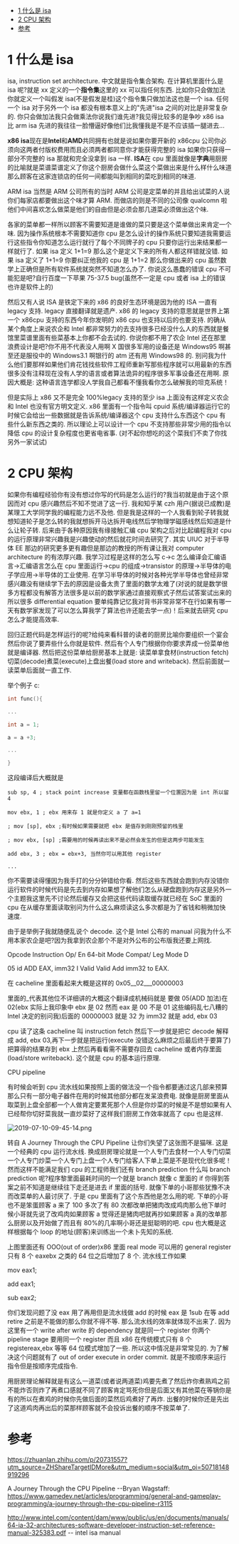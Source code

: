 
<!-- @import "[TOC]" {cmd="toc" depthFrom=1 depthTo=6 orderedList=false} -->

<!-- code_chunk_output -->

- [1 什么是 isa](#1-什么是-isa)
- [2 CPU 架构](#2-cpu-架构)
- [参考](#参考)

<!-- /code_chunk_output -->

# 1 什么是 isa

isa, instruction set architecture. 中文就是指令集合架构. 在计算机里面什么是 isa 呢?就是 xx 定义的一个**指令集**这里的 xx 可以指任何东西. 比如你只会做加法你就定义一个叫假发 isa(不是假发是桂)这个指令集只做加法这也是一个 isa. 任何一个 isa 对于另外一个 isa 都没有根本意义上的"先进"isa 之间的对比是非常复杂的. 你只会做加法我只会做乘法你说我们谁先进?我见得比较多的是争吵 x86 isa 比 arm isa 先进的我往往一脸懵逼好像他们比我懂我是不是不应该插一腿进去...

**x86 isa**现在是**Intel**和**AMD**共同拥有也就是说如果你要开新的 x86cpu 公司你必须向这两者付版权费用而且必须两者都同意你才能获得完整的 isa 如果你只获得一部分不完整的 isa 那就和完全没拿到 isa 一样. **ISA**在 cpu 里面就像是**字典**用厨房的比喻就是菜谱菜谱定义了你这个厨房会做什么菜这个菜做出来是什么样什么味道那么顾客在这家连锁店的任何一间都能叫到相同的菜吃到相同的味道.

ARM isa 当然是 ARM 公司所有的当时 ARM 公司是定菜单的并且给出试菜的人说你们每家店都要做出这个味才算 ARM. 而做店的则是不同的公司像 qualcomn 啦他们中间喜欢怎么做菜是他们的自由但是必须会那几道菜必须做出这个味.

各家的菜单都一样所以顾客不需要知道是谁做的菜只要是这个菜单做出来肯定一个味. 因为操作系统根本不需要知道你 cpu 是怎么设计的操作系统只要知道我需要运行这些指令你知道怎么运行就行了每个不同牌子的 cpu 只要你运行出来结果都一样就行了. 如果 isa 定义 1+1=9 那么这个是定义下来的所有人都这样错就没错. 如果 isa 定义了 1+1=9 你要纠正他我的 cpu 是 1+1=2 那么你做出来的 cpu 虽然数学上正确但是所有软件系统就突然不知道怎么办了. 你说这么愚蠢的错误 cpu 不可能犯是吧?自行百度一下苹果 75-37.5 bug(虽然不一定是 cpu 或者 isa 上的错误也许是软件上的)

然后又有人说 ISA 是铁定下来的 x86 的良好生态环境是因为他的 ISA 一直有 legacy 支持. legacy 直接翻译就是遗产. x86 的 legacy 支持的意思就是世界上第一个 x86cpu 支持的东西今年你发明的 x86 cpu 也支持以后的也要支持. 的确从某个角度上来说农企和 Intel 都非常努力的去支持很多已经没什么人的东西就是餐馆里菜谱里面有些菜基本上你都不会去试的. 你说你都不用了农企 Intel 还在那里浪费设计是吧?你不用不代表没人用啊 X 国很多军用的设备还是 Windows95 啊甚至还是服役中的 Windows3.1 啊银行的 atm 还有用 Windows98 的. 别问我为什么他们要那样如果他们肯花钱找些软件工程师重新写那些程序就可以用最新的东西很多没有注释现在没有人学的语言或者算法诡异的程序很多军事设备还在用啊. 原因大概是: 这种语言连学都没人学我自己都看不懂我看你怎么破解我的坦克系统！

但是实际上 x86 又不是完全 100%legacy 支持的至少 isa 上面没有这样定义农企和 Intel 也没有官方明文定义. x86 里面有一个指令叫 cpuid 系统/编译器运行它的时候它会给出一些数据就是告诉系统/编译器这个 cpu 支持什么东西这个 cpu 有些什么新东西之类的. 所以理论上可以设计一个 cpu 不支持那些非常少用的指令以降低 cpu 的设计复杂程度也更省电省事. (对不起你想吃的这个菜我们不卖了你找另外一家试试)

# 2 CPU 架构

如果你有编程经验你有没有想过你写的代码是怎么运行的?我当初就是由于这个原因而对 cpu 感兴趣然后不知不觉进了这一行. 我和知乎某 czh 用户(据说已成教)是某理工大学同学我的编程能力远不及他. 但是我是这样的一个人我看到轮子转我就想知道轮子是怎么转的我就想拆开马达拆开电线然后学物理学磁感线然后知道是什么让轮子转. 后来由于各种原因我有缘接触汇编 cpu 架构之后对比起编程我对 cpu 的运行原理非常兴趣我是兴趣使动的然后就花时间去研究了. 其实 UIUC 对于半导体 EE 那边的研究更多更有趣但是那边的教授的所有课让我对 computer architecture 的有浓厚兴趣. 我学习过程是这样的怎么写 c->c 怎么编译会汇编语言->汇编语言怎么在 cpu 里面运行->cpu 的组成->transistor 的原理->半导体的电子学应用->半导体的工业使用. 在学习半导体的时候对各种光学半导体也曾经非常感兴趣没有继续学下去的原因是设备太贵了里面的数学太难了(对说的就是数学很多方程都没有解答方法很多是以前的数学家通过直接观察式子然后试答案试出来的所以很多 differential equation 要单纯靠记忆我对背书非常非常不在行如果有哪一天有数学家发现了可以怎么算我学了算法也许还能去学一点)！后来就去研究 cpu 怎么才能提高效率.

回归正题代码是怎样运行的呢?给纯来看科普的读者的厨房比喻你要组织一个宴会然后你说了要弄些什么你就是软件. 然后有个人专门根据你你要求弄成一份菜单他就是编译器. 然后把这份菜单给厨房基本上就是: 读菜单拿食材(instruction fetch)切菜(decode)煮菜(execute)上盘出餐(load store and writeback). 然后前面就一读菜单后面就一直工作.

举个例子 c:

```cpp
int func(){

...

int a = 1;

a = a +3;

...

}
```

这段编译后大概就是

```
sub sp, 4 ; stack point increase 变量都在函数栈里留一个位置因为是 int 所以留 4

mov ebx, 1 ; ebx 用来存 1 就是你定义 a 了 a=1

; mov [sp], ebx ;有时候如果需要就把 ebx 是值存到刚刚预留的栈里

; mov ebx, [sp] ;需要用的时候再读出来不是必然会发生的但是这两步可能发生

add ebx, 3 ; ebx = ebx+3, 当然你可以用其他 register

...
```

你不需要读得懂因为我手打的分分钟错给你看. 然后这些东西就会跑到内存没错你运行软件的时候代码是先去到内存如果想了解他们怎么从硬盘跑到内存这是另外一个主题我这里先不讨论然后缓存又会把这些代码读取缓存就已经在 SoC 里面的 cpu 在从缓存里面读取别问为什么这么麻烦读这么多次都是为了省钱和稍微加快速度.

由于是举例子我就随便乱说个 decode. 这个是 Intel 公布的 manual 问我为什么不用本家农企是吧?因为我拿到农企那个不是对外公布的公布版我还要上网找.

Opcode Instruction Op/ En 64-bit Mode Compat/ Leg Mode D

05 id ADD EAX, imm32 I Valid Valid Add imm32 to EAX.

在 cacheline 里面看起来大概是这样的 0x05__02___00000003

里面的_代表其他位不详细讲的大概这个翻译成机械码就是 要做 05(ADD 加法)在 02(ebx 实际上我印象中 ebx 是 02 然而 eax 是 00 不是 01 这些编码乱七八糟的 Intel 决定的别问我)后面的 00000003 就是 32 为 imm32 就是 add, ebx 03

cpu 读了这条 cacheline 叫 instruction fetch 然后下一步就是把它 decode 解释成 add, ebx 03,再下一步就是把运行(execute 没错这么麻烦之后最后终于要算了)把算得的结果存到 ebx 上然后再看看需不需要存回去 cacheline 或者内存里面(load/store writeback). 这个就是 cpu 的基本运行原理.

CPU pipeline

有时候会听到 cpu 流水线如果按照上面的做法没一个指令都要通过这几部来预算那么只有一部分电子器件在用的时候其他部分都在发呆浪费电. 就像是厨房里面从取菜到上盘全部都一个人做肯定要累死那个人但是你炒菜的时候是不是想如果有人已经帮你切好菜我就一直炒菜好了这样我们厨房工作效率就高了 cpu 也是这样.

![2019-07-10-09-45-14.png](./images/2019-07-10-09-45-14.png)

转自 A Journey Through the CPU Pipeline
让你们失望了这张图不是猫咪. 这是一个经典的 cpu 运行流水线. 换成厨房理论就是一个人专门去食材一个人专门切菜一个人专门炒菜一个人专门上盘一个人专门给客人下单上菜是不是现代化很多呢！然而这样不能满足我们 cpu 的工程师我们还有 branch prediction 什么叫 branch prediction 呢?程序黎里面最耗时间的一个就是 branch 就像 c 里面的 if 你得到答案之前不知道是继续往下走还是进去 if 里面的括号. 就像下单的小哥那些犹豫不决而改菜单的人最讨厌了. 于是 cpu 里面有了这个东西他是怎么用的呢. 下单的小哥也不是笨蛋顾客 a 来了 100 多次了有 80 次都改单把猪肉改成鸡肉那么他下单时候小哥就先说了改鸡肉如果顾客 a 觉得还是猪肉吧就再抄如果顾客 a 真的改单那么厨房以及开始做了而且有 80%的几率啊小哥还是挺聪明的吧. cpu 也大概是这样根据每个 loop 的地址(顾客)来训练出一个未卜先知的系统.

上图里面还有 OOO(out of order)x86 里面 real mode 可以用的 general register 只有 8 个 eaxebx 之类的 64 位之后增加了 8 个. 流水线工作如果

mov eax1;

add eax1;

sub eax2;

你们发现问题了没 eax 用了再用但是流水线做 add 的时候 eax 是 1sub 在等 add retire 之前是不能做的那么你就不得不等. 那么流水线的效率就体现不出来了. 因为这里有一个 write after write 的 dependency 就是同一个 register 你两个 pipeline stage 要用同一个 register 而且 x86 在传统模式只有 8 个 registereax,ebx 等等 64 位模式增加了一些. 所以这中情况是非常常见的. 为了解决这个问题就有了 out of order execute in order commit. 就是不按顺序来运行指令但是按顺序完成指令.

用厨房理论解释就是有这么一道菜(或者说两道菜)鸡要先煮了然后炸你煮熟鸡之前不能炸否则炸了再煮口感就不同了顾客肯定骂死你但是后面又有其他菜在等锅你是有的所以在煮鸡的时候你先做后面的菜然后鸡煮好了再炸. 出餐的时候你还是先出了这道鸡肉再出后的菜那样顾客就不会投诉出餐的顺序不按菜单了.

# 参考

https://zhuanlan.zhihu.com/p/20731557?utm_source=ZHShareTargetIDMore&utm_medium=social&utm_oi=50718148919296

A Journey Through the CPU Pipeline --Bryan Wagstaff: https://www.gamedev.net/articles/programming/general-and-gameplay-programming/a-journey-through-the-cpu-pipeline-r3115

http://www.intel.com/content/dam/www/public/us/en/documents/manuals/64-ia-32-architectures-software-developer-instruction-set-reference-manual-325383.pdf -- intel isa manual